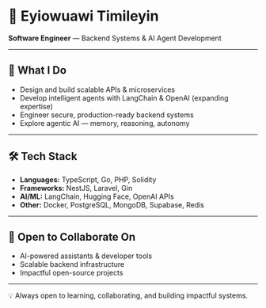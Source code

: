 # 👋 Eyiowuawi Timileyin

**Software Engineer** — Backend Systems & AI Agent Development  

---

## 🚀 What I Do
- Design and build scalable APIs & microservices  
- Develop intelligent agents with LangChain & OpenAI (expanding expertise)  
- Engineer secure, production-ready backend systems  
- Explore agentic AI — memory, reasoning, autonomy  

---

## 🛠 Tech Stack
- **Languages:** TypeScript, Go, PHP, Solidity  
- **Frameworks:** NestJS, Laravel, Gin  
- **AI/ML:** LangChain, Hugging Face, OpenAI APIs  
- **Other:** Docker, PostgreSQL, MongoDB, Supabase, Redis  

---

## 🤝 Open to Collaborate On
- AI-powered assistants & developer tools  
- Scalable backend infrastructure  
- Impactful open-source projects  

---

💡 Always open to learning, collaborating, and building impactful systems.
